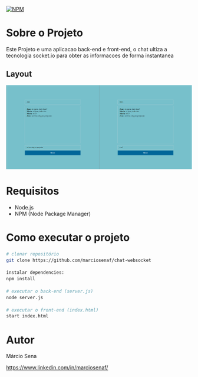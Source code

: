 [![NPM](https://img.shields.io/npm/l/react)](https://github.com/marciosenaf/chat-websocket/blob/main/LICENSE) 


# Sobre o Projeto

Este Projeto e uma aplicacao back-end e front-end, o chat ultiza a tecnologia socket.io para obter as informacoes de forma instantanea  

## Layout 
![Web](https://github.com/marciosenaf/chat-websocket/blob/main/readme.png)

# Requisitos

  - Node.js
  - NPM (Node Package Manager)


# Como executar o projeto

```bash
# clonar repositório
git clone https://github.com/marciosenaf/chat-websocket

instalar dependencies:
npm install

# executar o back-end (server.js)
node server.js

# executar o front-end (index.html)
start index.html
```

# Autor

Márcio Sena 

https://www.linkedin.com/in/marciosenaf/

